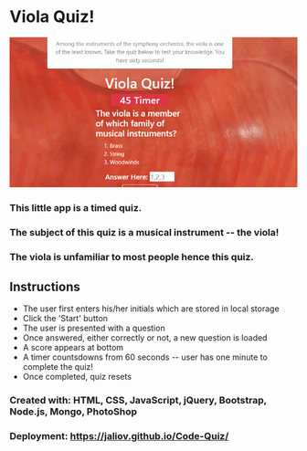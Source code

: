 # Viola Quiz!

![](CodeQuiz_ScrnShot.jpg)

### This little app is a timed quiz.

### The subject of this quiz is a musical instrument -- the viola!

### The viola is unfamiliar to most people hence this quiz.

## Instructions

- The user first enters his/her initials which are stored in local storage
- Click the 'Start' button
- The user is presented with a question
- Once answered, either correctly or not, a new question is loaded
- A score appears at bottom
- A timer countsdowns from 60 seconds -- user has one minute to complete the quiz!
- Once completed, quiz resets

### Created with: HTML, CSS, JavaScript, jQuery, Bootstrap, Node.js, Mongo, PhotoShop

### Deployment: https://jaliov.github.io/Code-Quiz/
